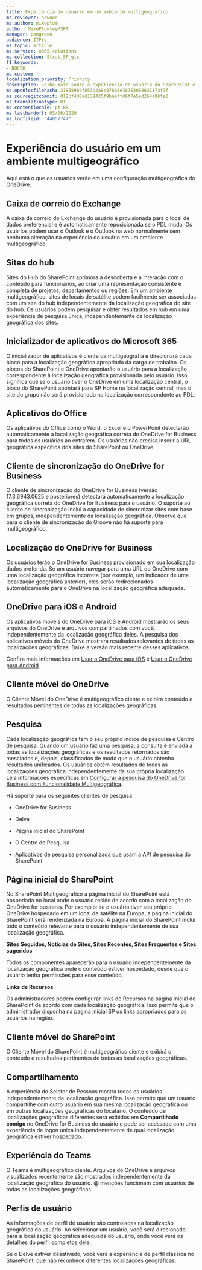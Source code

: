 ```yaml
---
title: Experiência do usuário em um ambiente multigeográfico
ms.reviewer: adwood
ms.author: mikeplum
author: MikePlumleyMSFT
manager: pamgreen
audience: ITPro
ms.topic: article
ms.service: o365-solutions
ms.collection: Strat_SP_gtc
f1.keywords:
- NOCSH
ms.custom: ''
localization_priority: Priority
description: Saiba mais sobre a experiência do usuário do SharePoint e do OneDrive em um ambiente multigeográfico.
ms.openlocfilehash: 21858989f853b2a8c87808e38763068631173f7f
ms.sourcegitcommit: 012bf4d8ad132435f9baeffd6f7e5ed264a8bfe0
ms.translationtype: HT
ms.contentlocale: pt-BR
ms.lasthandoff: 05/06/2020
ms.locfileid: "44057747"
---
```

# <a name="user-experience-in-a-multi-geo-environment"></a>Experiência do usuário em um ambiente multigeográfico

Aqui está o que os usuários verão em uma configuração multigeográfica do OneDrive:

## <a name="exchange-mailbox"></a>Caixa de correio do Exchange

A caixa de correio do Exchange do usuário é provisionada para o local de dados preferencial e é automaticamente reposicionada se o PDL muda. Os usuários podem usar o Outlook e o Outlook na web normalmente sem nenhuma alteração na experiência do usuário em um ambiente multigeográfico.

## <a name="hub-sites"></a>Sites do hub

Sites do Hub do SharePoint aprimora a descoberta e a interação com o conteúdo para funcionários, ao criar uma representação consistente e completa de projetos, departamentos ou regiões. Em um ambiente multigeográfico, sites de locais de satélite podem facilmente ser associadas com um site do hub independentemente da localização geográfica do site do hub. Os usuários podem pesquisar e obter resultados em hub em uma experiência de pesquisa única, independentemente da localização geográfica dos sites.

## <a name="microsoft-365-app-launcher"></a>Inicializador de aplicativos do Microsoft 365

O inicializador de aplicativos é ciente da multigeografia e direcionará cada bloco para a localização geográfica apropriada da carga de trabalho. Os blocos do SharePoint e OneDrive apontarão o usuário para a localização correspondente à localização geográfica provisionada pelo usuário. Isso significa que se o usuário tiver o OneDrive em uma localização central, o bloco do SharePoint apontará para SP Home na localização central, mas o site do grupo não será provisionado na localização correspondente ao PDL. 

## <a name="office-applications"></a>Aplicativos do Office

Os aplicativos do Office como o Word, o Excel e o PowerPoint detectarão automaticamente a localização geográfica correta do OneDrive for Business para todos os usuários ao entrarem. Os usuários não precisa inserir a URL geográfica específica dos sites do SharePoint ou OneDrive.

## <a name="onedrive-for-business-sync-client"></a>Cliente de sincronização do OneDrive for Business

O cliente de sincronização do OneDrive for Business (versão 17.3.6943.0625 e posteriores) detectará automaticamente a localização geográfica correta do OneDrive for Business para o usuário. O suporte ao cliente de sincronização inclui a capacidade de sincronizar sites com base em grupos, independentemente da localização geográfica. Observe que para o cliente de sincronização do Groove não há suporte para multigeográfico. 

## <a name="onedrive-for-business-location"></a>Localização do OneDrive for Business

Os usuários terão o OneDrive for Business provisionado em sua localização dados preferida. Se um usuário navegar para uma URL do OneDrive com uma localização geográfica incorreta (por exemplo, um indicador de uma localização geográfica anterior), eles serão redirecionados automaticamente para o OneDrive na localização geográfica adequada.

## <a name="onedrive-ios-and-android"></a>OneDrive para iOS e Android 

Os aplicativos móveis do OneDrive para iOS e Android mostrarão os seus arquivos do OneDrive e arquivos compartilhados com você, independentemente da localização geográfica deles. A pesquisa dos aplicativos móveis do OneDrive mostrará resultados relevantes de todas as localizações geográficas. Baixe a versão mais recente desses aplicativos.

Confira mais informações em [Usar o OneDrive para iOS](https://support.office.com/article/08d5c5b2-ccc6-40eb-a244-fe3597a3c247) e [Usar o OneDrive para Android](https://support.office.com/article/eee1d31c-792d-41d4-8132-f9621b39eb36).

## <a name="onedrive-mobile-client"></a>Cliente móvel do OneDrive 

O Cliente Móvel do OneDrive é multigeográfico ciente e exibirá conteúdo e resultados pertinentes de todas as localizações geográficas.

## <a name="search"></a>Pesquisa

Cada localização geográfica tem o seu próprio índice de pesquisa e Centro de pesquisa. Quando um usuário faz uma pesquisa, a consulta é enviada a todas as localizações geográficas e os resultados retornados são mesclados e, depois, classificados de modo que o usuário obtenha resultados unificados. Os usuários obtêm resultados de todas as localizações geográfica independentemente da sua própria localização. Leia informações específicas em [Configurar a pesquisa do OneDrive for Business com Funcionalidade Multigeográfica](configure-search-for-multi-geo.md).

Há suporte para os seguintes clientes de pesquisa:

-   OneDrive for Business

-   Delve

-   Página inicial do SharePoint

-   O Centro de Pesquisa

-   Aplicativos de pesquisa personalizada que usam a API de pesquisa do SharePoint

## <a name="sharepoint-home"></a>Página inicial do SharePoint 

No SharePoint Multigeográfico a página inicial do SharePoint está hospedada no local onde o usuário reside de acordo com a localização do OneDrive for business. Por exemplo: se o usuário tiver seu próprio OneDrive hospedado em um local de satélite na Europa, a página inicial do SharePoint será renderizada na Europa. A página inicial do SharePoint inclui todo o conteúdo relevante para o usuário independentemente de sua localização geográfica. 

**Sites Seguidos, Notícias de Sites, Sites Recentes, Sites Frequentes e Sites sugeridos**

Todos os componentes aparecerão para o usuário independentemente da localização geográfica onde o conteúdo estiver hospedado, desde que o usuário tenha permissões para esse conteúdo. 

**Links de Recursos**

Os administradores podem configurar links de Recursos na página inicial do SharePoint de acordo com cada localização geográfica. Isso permite que o administrador disponha na pagina inicial SP os links apropriados para os usuários na região. 

## <a name="sharepoint-mobile-client"></a>Cliente móvel do SharePoint 

O Cliente Móvel do SharePoint é multigeográfico ciente e exibirá o conteúdo e resultados pertinentes de todas as localizações geográficas.

## <a name="sharing"></a>Compartilhamento

A experiência do Seletor de Pessoas mostra todos os usuários independentemente da localização geográfica. Isso permite que um usuário compartilhe com outro usuário em sua mesma localização geográfica ou em outras localizações geográficas do locatário. O conteúdo de localizações geográficas diferentes será exibidos em **Compartilhado comigo** no OneDrive for Business do usuário e pode ser acessado com uma experiência de logon única independentemente de qual localização geográfica estiver hospedado.

## <a name="teams-experience"></a>Experiência do Teams

O Teams é multigeográfico ciente. Arquivos do OneDrive e arquivos visualizados recentemente são mostrados independentemente da localização geográfica do usuário. @ menções funcionam com usuários de todas as localizações geográficas.

## <a name="user-profiles"></a>Perfis de usuário

As informações de perfil de usuário são controladas na localização geográfica do usuário. Ao selecionar um usuário, você será direcionado para a localização geográfica adequada do usuário, onde você verá os detalhes do perfil completos dele.

Se o Delve estiver desativado, você verá a experiência de perfil clássica no SharePoint, que não reconhece diferentes localizações geográficas.


